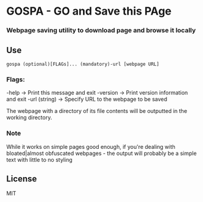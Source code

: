 # GOSPA - GO and Save this PAge
### Webpage saving utility to download page and browse it locally

## Use

`gospa (optional)[FLAGs]... (mandatory)-url [webpage URL]`

### Flags:
-help -> Print this message and exit
-version -> Print version information and exit
-url (string) -> Specify URL to the webpage to be saved

The webpage with a directory of its file contents will be outputted in the working directory.

### Note

While it works on simple pages good enough, if you're dealing with bloated|almost obfuscated webpages - the output will probably be a simple text with little to no styling  

## License
MIT